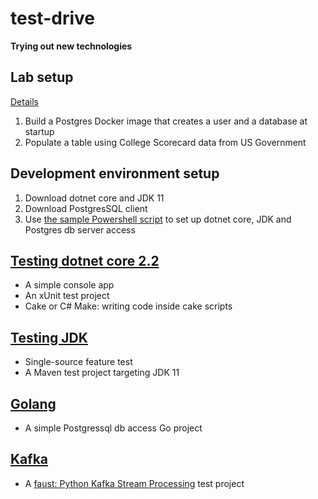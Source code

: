 # test-drive
**Trying out new technologies**

## Lab setup
[Details](./docker/postgres/)
1. Build a Postgres Docker image that creates a user and a database at startup
2. Populate a table using College Scorecard data from US Government 

## Development environment setup
1. Download dotnet core and JDK 11
2. Download PostgresSQL client 
3. Use [the sample Powershell script](./dev-env-startup-sample.ps1) to set up dotnet core, JDK and Postgres db server access

## [Testing dotnet core 2.2](./dotnet)
- A simple console app
- An xUnit test project
- Cake or C# Make: writing code inside cake scripts

## [Testing JDK](./jdk11)

- Single-source feature test
- A Maven test project targeting JDK 11

## [Golang](./golang)

- A simple Postgressql db access Go project

## [Kafka](./kafka)

- A [faust: Python Kafka Stream Processing](https://github.com/robinhood/faust) test project

